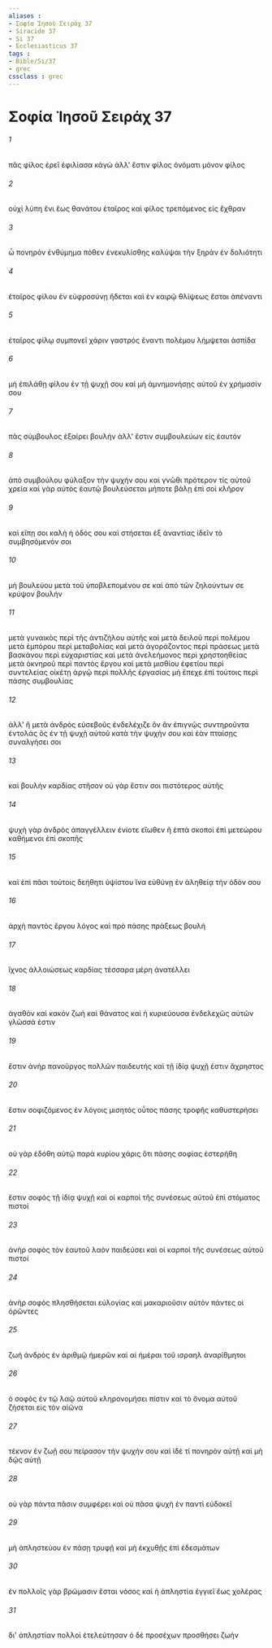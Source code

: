 ```yaml
---
aliases : 
- Σοφία Ἰησοῦ Σειράχ 37
- Siracide 37
- Si 37
- Ecclesiasticus 37
tags : 
- Bible/Si/37
- grec
cssclass : grec
---
```


# Σοφία Ἰησοῦ Σειράχ 37

###### 1
πᾶς φίλος ἐρεῖ ἐφιλίασα κἀγώ ἀλλ' ἔστιν φίλος ὀνόματι μόνον φίλος
###### 2
οὐχὶ λύπη ἔνι ἕως θανάτου ἑταῖρος καὶ φίλος τρεπόμενος εἰς ἔχθραν
###### 3
ὦ πονηρὸν ἐνθύμημα πόθεν ἐνεκυλίσθης καλύψαι τὴν ξηρὰν ἐν δολιότητι
###### 4
ἑταῖρος φίλου ἐν εὐφροσύνῃ ἥδεται καὶ ἐν καιρῷ θλίψεως ἔσται ἀπέναντι
###### 5
ἑταῖρος φίλῳ συμπονεῖ χάριν γαστρός ἔναντι πολέμου λήμψεται ἀσπίδα
###### 6
μὴ ἐπιλάθῃ φίλου ἐν τῇ ψυχῇ σου καὶ μὴ ἀμνημονήσῃς αὐτοῦ ἐν χρήμασίν σου
###### 7
πᾶς σύμβουλος ἐξαίρει βουλήν ἀλλ' ἔστιν συμβουλεύων εἰς ἑαυτόν
###### 8
ἀπὸ συμβούλου φύλαξον τὴν ψυχήν σου καὶ γνῶθι πρότερον τίς αὐτοῦ χρεία καὶ γὰρ αὐτὸς ἑαυτῷ βουλεύσεται μήποτε βάλῃ ἐπὶ σοὶ κλῆρον
###### 9
καὶ εἴπῃ σοι καλὴ ἡ ὁδός σου καὶ στήσεται ἐξ ἀναντίας ἰδεῖν τὸ συμβησόμενόν σοι
###### 10
μὴ βουλεύου μετὰ τοῦ ὑποβλεπομένου σε καὶ ἀπὸ τῶν ζηλούντων σε κρύψον βουλήν
###### 11
μετὰ γυναικὸς περὶ τῆς ἀντιζήλου αὐτῆς καὶ μετὰ δειλοῦ περὶ πολέμου μετὰ ἐμπόρου περὶ μεταβολίας καὶ μετὰ ἀγοράζοντος περὶ πράσεως μετὰ βασκάνου περὶ εὐχαριστίας καὶ μετὰ ἀνελεήμονος περὶ χρηστοηθείας μετὰ ὀκνηροῦ περὶ παντὸς ἔργου καὶ μετὰ μισθίου ἐφετίου περὶ συντελείας οἰκέτῃ ἀργῷ περὶ πολλῆς ἐργασίας μὴ ἔπεχε ἐπὶ τούτοις περὶ πάσης συμβουλίας
###### 12
ἀλλ' ἢ μετὰ ἀνδρὸς εὐσεβοῦς ἐνδελέχιζε ὃν ἂν ἐπιγνῷς συντηροῦντα ἐντολάς ὃς ἐν τῇ ψυχῇ αὐτοῦ κατὰ τὴν ψυχήν σου καὶ ἐὰν πταίσῃς συναλγήσει σοι
###### 13
καὶ βουλὴν καρδίας στῆσον οὐ γὰρ ἔστιν σοι πιστότερος αὐτῆς
###### 14
ψυχὴ γὰρ ἀνδρὸς ἀπαγγέλλειν ἐνίοτε εἴωθεν ἢ ἑπτὰ σκοποὶ ἐπὶ μετεώρου καθήμενοι ἐπὶ σκοπῆς
###### 15
καὶ ἐπὶ πᾶσι τούτοις δεήθητι ὑψίστου ἵνα εὐθύνῃ ἐν ἀληθείᾳ τὴν ὁδόν σου
###### 16
ἀρχὴ παντὸς ἔργου λόγος καὶ πρὸ πάσης πράξεως βουλή
###### 17
ἴχνος ἀλλοιώσεως καρδίας τέσσαρα μέρη ἀνατέλλει
###### 18
ἀγαθὸν καὶ κακόν ζωὴ καὶ θάνατος καὶ ἡ κυριεύουσα ἐνδελεχῶς αὐτῶν γλῶσσά ἐστιν
###### 19
ἔστιν ἀνὴρ πανοῦργος πολλῶν παιδευτής καὶ τῇ ἰδίᾳ ψυχῇ ἐστιν ἄχρηστος
###### 20
ἔστιν σοφιζόμενος ἐν λόγοις μισητός οὗτος πάσης τροφῆς καθυστερήσει
###### 21
οὐ γὰρ ἐδόθη αὐτῷ παρὰ κυρίου χάρις ὅτι πάσης σοφίας ἐστερήθη
###### 22
ἔστιν σοφὸς τῇ ἰδίᾳ ψυχῇ καὶ οἱ καρποὶ τῆς συνέσεως αὐτοῦ ἐπὶ στόματος πιστοί
###### 23
ἀνὴρ σοφὸς τὸν ἑαυτοῦ λαὸν παιδεύσει καὶ οἱ καρποὶ τῆς συνέσεως αὐτοῦ πιστοί
###### 24
ἀνὴρ σοφὸς πλησθήσεται εὐλογίας καὶ μακαριοῦσιν αὐτὸν πάντες οἱ ὁρῶντες
###### 25
ζωὴ ἀνδρὸς ἐν ἀριθμῷ ἡμερῶν καὶ αἱ ἡμέραι τοῦ ισραηλ ἀναρίθμητοι
###### 26
ὁ σοφὸς ἐν τῷ λαῷ αὐτοῦ κληρονομήσει πίστιν καὶ τὸ ὄνομα αὐτοῦ ζήσεται εἰς τὸν αἰῶνα
###### 27
τέκνον ἐν ζωῇ σου πείρασον τὴν ψυχήν σου καὶ ἰδὲ τί πονηρὸν αὐτῇ καὶ μὴ δῷς αὐτῇ
###### 28
οὐ γὰρ πάντα πᾶσιν συμφέρει καὶ οὐ πᾶσα ψυχὴ ἐν παντὶ εὐδοκεῖ
###### 29
μὴ ἀπληστεύου ἐν πάσῃ τρυφῇ καὶ μὴ ἐκχυθῇς ἐπὶ ἐδεσμάτων
###### 30
ἐν πολλοῖς γὰρ βρώμασιν ἔσται νόσος καὶ ἡ ἀπληστία ἐγγιεῖ ἕως χολέρας
###### 31
δι' ἀπληστίαν πολλοὶ ἐτελεύτησαν ὁ δὲ προσέχων προσθήσει ζωήν
